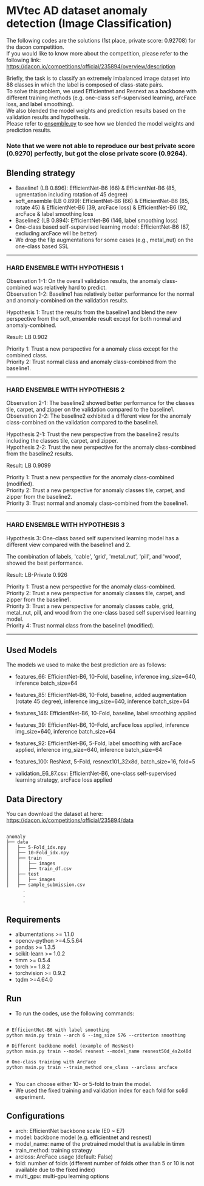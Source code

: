 # MVtec AD dataset anomaly detection (Image Classification)

The following codes are the solutions (1st place, private score: 0.92708) for the dacon competition.  
If you would like to know more about the competition, please refer to the following link:  
https://dacon.io/competitions/official/235894/overview/description

Briefly, the task is to classify an extremely imbalanced image dataset into 88 classes 
in which the label is composed of class-state pairs.  
To solve this problem, we used Efficientnet and Resnext as a backbone with different training methods (e.g. one-class self-supervised learning, arcFace loss, and  label smoothing).  
We also blended the model weights and prediction results based on the validation results and hypothesis.  
Please refer to [ensemble.py](https://github.com/Karel911/MVtec_AD-anomaly-detection/blob/main/ensemble.py) to see how we blended the model weights and prediction results.  


### Note that we were not able to reproduce our best private score (0.9270) perfectly, but got the close private score (0.9264).  


## Blending strategy
* Baseline1 (LB 0.896): EfficientNet-B6 (66) & EfficientNet-B6 (85, ugmentation including rotation of 45 degree)  
* soft_ensemble (LB 0.899): EfficientNet-B6 (66) & EfficientNet-B6 (85, rotate 45) & 
            EfficientNet-B6 (39, arcFace loss) & EfficientNet-B6 (92, arcFace & label smoothing loss  
* Baseline2 (LB 0.894): EfficientNet-B6 (146, label smoothing loss)
* One-class based self-supervised learning model: EfficientNet-B6 (87, excluding arcFace will be better)
* We drop the filp augmentations for some cases (e.g., metal_nut) on the one-class based SSL 


----------------
### HARD ENSEMBLE WITH HYPOTHESIS 1

Observation 1-1: On the overall validation results, the anomaly class-combined was relatively hard to predict.  
Observation 1-2: Baseline1 has relatively better performance for the normal and anomaly-combined on the validation results.  

Hypothesis 1: Trust the results from the baseline1 and blend the new perspective from the soft_ensemble result 
              except for both normal and anomaly-combined.

Result: LB 0.902  
          
Priority 1: Trust a new perspective for a anomaly class except for the combined class.  
Priority 2: Trust normal class and anomaly class-combined from the baseline1.

-----------------
### HARD ENSEMBLE WITH HYPOTHESIS 2

Observation 2-1: The baseline2 showed better performance for the classes tile, carpet, and zipper on the validation 
                 compared to the baseline1.  
Observation 2-2: The baseline2 exhibited a different view for the anomaly class-combined on the validation
                 compared to the baseline1.  
              
Hypothesis 2-1: Trust the new perspective from the baseline2 results including the classes tile, carpet, and zipper.  
Hypothesis 2-2: Trust the new perspective for the anomaly class-combined from the baseline2 results.  

Result: LB 0.9099

Priority 1: Trust a new perspective for the anomaly class-combined (modified).  
Priority 2: Trust a new perspective for anomaly classes tile, carpet, and zipper from the baseline2.  
Priority 3: Trust normal and anomaly class-combined from the baseline1.

----------------

### HARD ENSEMBLE WITH HYPOTHESIS 3

Hypothesis 3: One-class based self supervised learning model has a different view compared with the baseline1 and 2.  

The combination of labels, 'cable', 'grid', 'metal_nut', 'pill', and 'wood', showed the best performance.  

Result: LB-Private 0.926

Priority 1: Trust a new perspective for the anomaly class-combined.  
Priority 2: Trust a new perspective for anomaly classes tile, carpet, and zipper from the baseline1.  
Priority 3: Trust a new perspective for anomaly classes cable, grid, metal_nut, pill, and wood 
            from the one-class based self supervised learning model.  
Priority 4: Trust normal class from the baseline1 (modified).  

----------------


## Used Models
The models we used to make the best prediction are as follows:
* features_66: EfficientNet-B6, 10-Fold, baseline, inference img_size=640, inference batch_size=64
* features_85: EfficientNet-B6, 10-Fold, baseline, added augmentation (rotate 45 degree), inference img_size=640, inference batch_size=64
* features_146: EfficientNet-B6, 10-Fold, baseline, label smoothing applied


* features_39: EfficientNet-B6, 10-Fold, arcFace loss applied, inference img_size=640, inference batch_size=64
* features_92: EfficientNet-B6, 5-Fold, label smoothing with arcFace applied, inference img_size=640, inference batch_size=64
* features_100: ResNext, 5-Fold, resnext101_32x8d, batch_size=16, fold=5
* validation_E6_87.csv: EfficientNet-B6, one-class self-supervised learning strategy, arcFace loss applied


## Data Directory
You can download the dataset at here: https://dacon.io/competitions/official/235894/data
<pre><code>
anomaly
├── data
│   ├── 5-Fold_idx.npy
│   ├── 10-Fold_idx.npy
│   ├── train
│   │   ├── images
│   │   ├── train_df.csv
│   ├── test
│   │   ├── images
│   ├── sample_submission.csv
      .
      .
      .
</code></pre>

## Requirements
* albumentations >= 1.1.0
* opencv-python >=4.5.5.64
* pandas >= 1.3.5
* scikit-learn >= 1.0.2
* timm >= 0.5.4
* torch >= 1.8.2
* torchvision >= 0.9.2
* tqdm >=4.64.0

## Run
* To run the codes, use the following commands:<br>
<pre><code>
# EfficientNet-B6 with label smoothing
python main.py train --arch 6 --img_size 576 --criterion smoothing

# Different backbone model (example of ResNest)
python main.py train --model resnest --model_name resnest50d_4s2x40d

# One-class training with ArcFace
python main.py train --train_method one_class --arcloss arcface

</code></pre>
* You can choose either 10- or 5-fold to train the model.  
* We used the fixed training and validation index for each fold for solid experiment.

## Configurations
* arch: EfficientNet backbone scale (E0 ~ E7)
* model: backbone model (e.g. efficientnet and resnest)
* model_name: name of the pretrained model that is available in timm
* train_method: training strategy 
* arcloss: ArcFace usage (default: False)
* fold: number of folds (different number of folds other than 5 or 10 is not available due to the fixed index)
* multi_gpu: multi-gpu learning options
